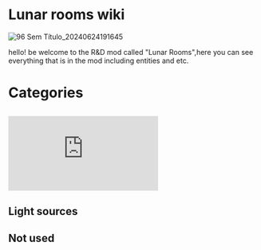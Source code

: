 # Lunar rooms wiki

![96 Sem Título_20240624191645](https://github.com/Redstel/Lunar-rooms-wiki/assets/168801295/ddd7118d-9a76-49a4-aa0c-0aa843687c03)

hello! be welcome to the R&D mod called "Lunar Rooms",here you can see everything that is in the mod including entities and etc. 

# Categories

## ![Entities](https://github.com/Redstel/Lunar-rooms-wiki/blob/main/Entities.md)

## Light sources

## Not used


